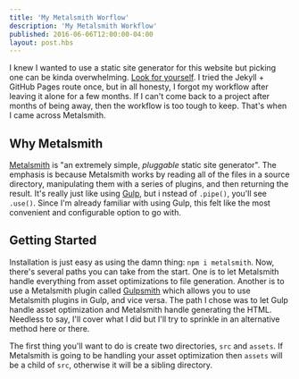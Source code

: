 ```yaml
---
title: 'My Metalsmith Worflow'
description: 'My Metalsmith Workflow'
published: 2016-06-06T12:00:00-04:00
layout: post.hbs
---
```


I knew I wanted to use a static site generator for this website but picking one can be kinda overwhelming. [Look for yourself](https://www.staticgen.com/). I tried the Jekyll + GitHub Pages route once, but in all honesty, I forgot my workflow after leaving it alone for a few months. If I can't come back to a project after months of being away, then the workflow is too tough to keep. That's when I came across Metalsmith.

## Why Metalsmith

[Metalsmith](http://www.metalsmith.io/) is "an extremely simple, *pluggable* static site generator". The emphasis is because Metalsmith works by reading all of the files in a source directory, manipulating them with a series of plugins, and then returning the result. It's really just like using [Gulp](http://gulpjs.com/), but i        nstead of `.pipe()`, you'll see `.use()`. Since I'm already familiar with using Gulp, this felt like the most convenient and configurable option to go with.

## Getting Started

Installation is just easy as using the damn thing: `npm i metalsmith`. Now, there's several paths you can take from the start. One is to let Metalsmith handle everything from asset optimizations to file generation. Another is to use a Metalsmith plugin called [Gulpsmith](https://github.com/pjeby/gulpsmith) which allows you to use Metalsmith plugins in Gulp, and vice versa. The path I chose was to let Gulp handle asset optimization and Metalsmith handle generating the HTML. Needless to say, I'll cover what I did but I'll try to sprinkle in an alternative method here or there.

The first thing you'll want to do is create two directories, `src` and `assets`. If Metalsmith is going to be handling your asset optimization then `assets` will be a child of `src`, otherwise it will be a sibling directory.